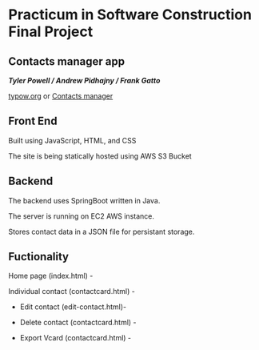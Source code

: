 # Practicum in Software Construction Final Project
## Contacts manager app
***Tyler Powell / Andrew Pidhajny / Frank Gatto***

 [typow.org](http://typow.org) or [Contacts manager](http://practicum.final.s3-website.us-east-2.amazonaws.com )
## Front End
Built using JavaScript, HTML, and CSS 

The site is being statically hosted using AWS S3 Bucket

## Backend
The backend uses SpringBoot written in Java.

The server is running on EC2 AWS instance.

Stores contact data in a JSON file for persistant storage.

## Fuctionality
Home page (index.html) -


Individual contact (contactcard.html) - 

* Edit contact (edit-contact.html)-

* Delete contact (contactcard.html) - 

* Export Vcard (contactcard.html) - 



